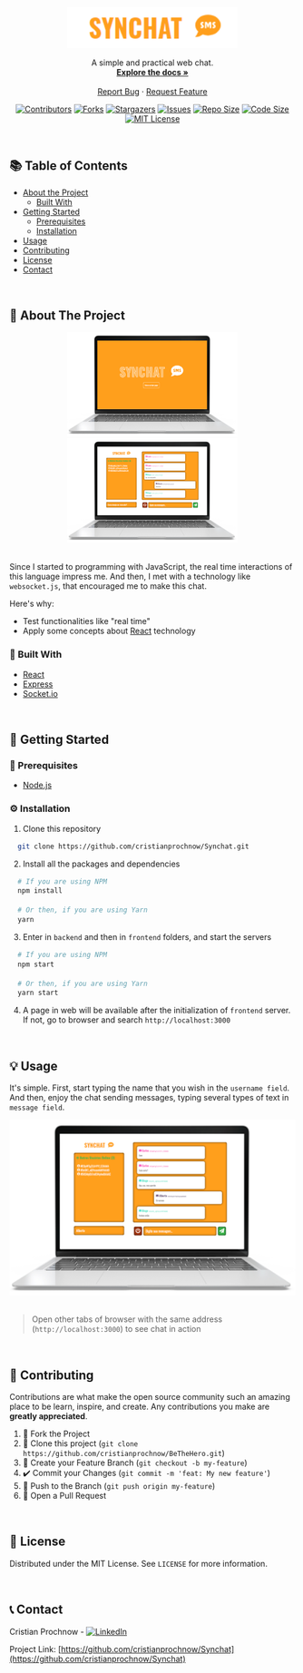 <!-- PROJECT LOGO -->
<p align="center">
  <a href="https://github.com/cristianprochnow/Synchat">
    <img src=".github/logo.png" alt="Logo" width="300">
  </a>

  <p align="center">
    A simple and practical web chat.
    <br />
    <a href="https://github.com/cristianprochnow/Synchat"><strong>Explore the docs »</strong></a>
    <br />
    <br />
    <a href="https://github.com/cristianprochnow/Synchat/issues">Report Bug</a>
    ·
    <a href="https://github.com/cristianprochnow/Synchat/issues">Request Feature</a>
  </p>
</p>

<!-- PROJECT SHIELDS -->
<!--
*** I'm using markdown "reference style" links for readability.
*** Reference links are enclosed in brackets [ ] instead of parentheses ( ).
*** See the bottom of this document for the declaration of the reference variables
*** for contributors-url, forks-url, etc. This is an optional, concise syntax you may use.
*** https://www.markdownguide.org/basic-syntax/#reference-style-links
-->
<div align="center">

  [![Contributors][contributors-shield]][contributors-url]
  [![Forks][forks-shield]][forks-url]
  [![Stargazers][stars-shield]][stars-url]
  [![Issues][issues-shield]][issues-url]
  [![Repo Size][repo-size-shield]][repo-size-url]
  [![Code Size][code-size-shield]][code-size-url]
  [![MIT License][license-shield]][license-url]

</div>
<br />

<!-- TABLE OF CONTENTS -->
<h2>📚 Table of Contents</h2>

* [About the Project](#about-the-project)
  * [Built With](#built-with)
* [Getting Started](#getting-started)
  * [Prerequisites](#prerequisites)
  * [Installation](#installation)
* [Usage](#usage)
* [Contributing](#contributing)
* [License](#license)
* [Contact](#contact)

<br />

<!-- ABOUT THE PROJECT -->
<h2 id="about-the-project">📖 About The Project</h2>

<div align="center">
  <a href="./.github/notebook-home-screen.png">
    <img
      src="./.github/notebook-home-screen.png"
      alt="Synchat Home Screen"
      width="300"
    />
  </a>
  <a href="./.github/notebook-chat-without-name.png">
    <img
      src="./.github/notebook-chat-without-name.png"
      alt="Synchat Chat Screen"
      width="300"
    />
  </a>
</div>

<br />

Since I started to programming with JavaScript, the real time interactions of this language impress me. And then, I met with a technology like `websocket.js`, that encouraged me to make this chat.

Here's why:
* Test functionalities like "real time"
* Apply some concepts about [React](https://github.com/facebook/react) technology



<h3 id="built-with">🔧 Built With</h3>

* [React](https://github.com/facebook/react)
* [Express](https://github.com/expressjs/express)
* [Socket.io](https://github.com/socketio/socket.io)

<br />

<!-- GETTING STARTED -->
<h2 id="getting-started">🚀 Getting Started</h2>

<h3 id="prerequisites">📝 Prerequisites</h3>

* [Node.js](https://nodejs.org/en/download/package-manager/)

<h3 id="installation">⚙️ Installation</h3>

1. Clone this repository

```sh
  git clone https://github.com/cristianprochnow/Synchat.git
```

2. Install all the packages and dependencies

```sh
  # If you are using NPM
  npm install

  # Or then, if you are using Yarn
  yarn
```

3. Enter in `backend` and then in `frontend` folders, and start the servers

```sh
  # If you are using NPM
  npm start

  # Or then, if you are using Yarn
  yarn start
```

4. A page in web will be available after the initialization of `frontend` server. If not, go to browser and search `http://localhost:3000`

<br />

<!-- USAGE EXAMPLES -->
<h2 id="usage">💡 Usage</h2>

It's simple. First, start typing the name that you wish in the `username field`. And then, enjoy the chat sending messages, typing several types of text in `message field`.

<div align="center">
  <a href="./.github/notebook-chat-with-name.png">
    <img
      src="./.github/notebook-chat-with-name.png"
      alt="Synchat Chat Screen"
    />
  </a>
</div>

<br />

> Open other tabs of browser with the same address (`http://localhost:3000`) to see chat in action


<br />

<!-- CONTRIBUTING -->
<h2 id="contributing">🔗 Contributing</h2>

Contributions are what make the open source community such an amazing place to be learn, inspire, and create. Any contributions you make are **greatly appreciated**.

1. 🍴 Fork the Project
2. 👯 Clone this project (`git clone https://github.com/cristianprochnow/BeTheHero.git`)
3. 🔀 Create your Feature Branch (`git checkout -b my-feature`)
4. ✔️ Commit your Changes (`git commit -m 'feat: My new feature'`)
5. 📌 Push to the Branch (`git push origin my-feature`)
6. 🔁 Open a Pull Request

<br />

<!-- LICENSE -->
<h2 id="license">📜 License</h2>

Distributed under the MIT License. See `LICENSE` for more information.

<br />

<!-- CONTACT -->
<h2 id="contact">📞 Contact</h2>

Cristian Prochnow - [![LinkedIn][linkedin-shield]][linkedin-url]

Project Link: [https://github.com/cristianprochnow/Synchat](https://github.com/cristianprochnow/Synchat)

<!-- MARKDOWN LINKS & IMAGES -->
<!-- https://www.markdownguide.org/basic-syntax/#reference-style-links -->
[contributors-shield]: https://img.shields.io/github/contributors/cristianprochnow/Synchat.svg?style=flat
[contributors-url]: https://github.com/cristianprochnow/Synchat/graphs/contributors
[forks-shield]: https://img.shields.io/github/forks/cristianprochnow/Synchat.svg?style=flat
[forks-url]: https://github.com/cristianprochnow/Synchat/network/members
[stars-shield]: https://img.shields.io/github/stars/cristianprochnow/Synchat.svg?style=flat
[stars-url]: https://github.com/cristianprochnow/Synchat/stargazers
[issues-shield]: https://img.shields.io/github/issues/cristianprochnow/Synchat.svg?style=flat
[issues-url]: https://github.com/cristianprochnow/Synchat/issues
[license-shield]: https://img.shields.io/github/license/cristianprochnow/Synchat.svg?style=flat
[license-url]: https://github.com/cristianprochnow/Synchat/blob/master/LICENSE.txt
[repo-size-shield]: https://img.shields.io/github/repo-size/cristianprochnow/Synchat.svg?style=flat
[repo-size-url]: https://github.com/cristianprochnow/Synchat
[code-size-shield]: https://img.shields.io/github/languages/code-size/cristianprochnow/Synchat
[code-size-url]: https://github.com/cristianprochnow/Synchat
[linkedin-shield]: https://img.shields.io/badge/-LinkedIn-black.svg?style=flat&logo=linkedin&colorB=0077b4
[linkedin-url]: https://www.linkedin.com/in/cristianprochnow
[product-screenshot]: assets/notebook-chat-screen.png
